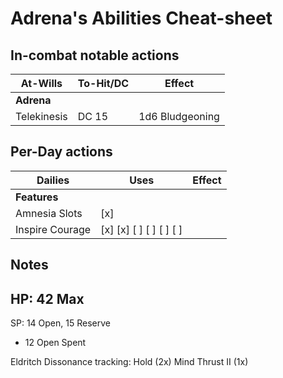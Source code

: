 # Adrena's Abilities Cheat-sheet
## In-combat notable actions
| 	At-Wills					|	To-Hit/DC  	|	Effect	|
|-----------------------|--------------|-----------|
|	**Adrena**
|	Telekinesis				|	DC 15			|	1d6 Bludgeoning


## Per-Day actions
|	Dailies					|	Uses										|	Effect	| 
|-----------------------|-----------------------------------|-----------|
|	**Features**				
|	Amnesia Slots 			|	[x] 										|	
|	Inspire Courage		|	[x] [x] [ ] [ ] [ ] [ ] 			|

## Notes
HP: 42 Max
 - 
SP: 14 Open, 15 Reserve
 - 12 Open Spent

Eldritch Dissonance tracking: 
Hold (2x)
Mind Thrust II (1x)